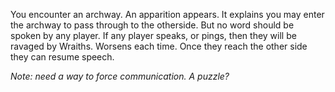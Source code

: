 You encounter an archway.
An apparition appears.
It explains you may enter the archway to pass through to the otherside.
But no word should be spoken by any player.
If any player speaks, or pings, then they will be ravaged by Wraiths. Worsens each time.
Once they reach the other side they can resume speech.

*Note: need a way to force communication. A puzzle?*
